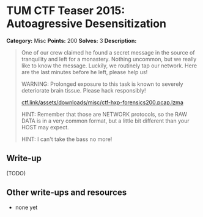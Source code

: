 # TUM CTF Teaser 2015: Autoagressive Desensitization

**Category:** Misc
**Points:** 200
**Solves:** 3
**Description:**

> One of our crew claimed he found a secret message in the source of
> tranquility and left for a monastery. Nothing uncommon, but we really
> like to know the message. Luckily, we routinely tap our network. Here
> are the last minutes before he left, please help us!
> 
> WARNING: Prolonged exposure to this task is known to severely
> deteriorate brain tissue. Please hack responsibly!
> 
> [ctf.link/assets/downloads/misc/ctf-hxp-forensics200.pcap.lzma](ctf.link/assets/downloads/misc/ctf-hxp-forensics200.pcap.lzma)
> 
> 
> HINT: Remember that those are NETWORK protocols, so the RAW DATA is in a
> very common format, but a little bit different than your HOST may expect.
> 
> HINT: I can't take the bass no more!


## Write-up

(TODO)

## Other write-ups and resources

* none yet
